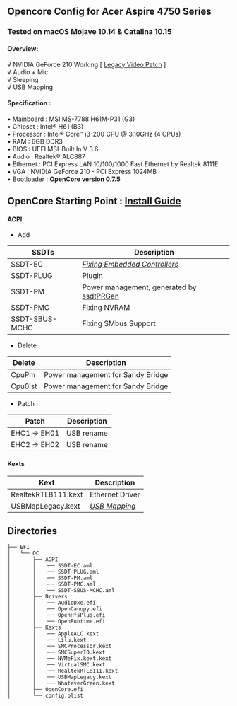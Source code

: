 ## Opencore Config for Acer Aspire 4750 Series
### Tested on macOS Mojave 10.14 & Catalina 10.15
#### Overview:
&radic;  NVIDIA GeForce 210 Working [ [Legacy Video Patch](https://github.com/chris1111/Legacy-Video-patch "Legacy Video Patch") ]<br>
&radic;  Audio + Mic<br>
&radic;  Sleeping<br>
&radic;  USB Mapping<br>

#### Specification :
• Mainboard : MSI MS-7788 H61M-P31 (G3)<br>
• Chipset : Intel® H61 (B3)<br>
• Processor : Intel® Core&trade; i3-200 CPU @ 3.10GHz (4 CPUs)<br>
• RAM : 6GB DDR3<br>
• BIOS : UEFI MSI-Built In V 3.6<br>
• Audio : Realtek® ALC887<br>
• Ethernet : PCI Express LAN 10/100/1000 Fast Ethernet by Realtek 8111E<br>
• VGA : NVIDIA GeForce 210 - PCI Express 1024MB<br>
• Bootloader : **OpenCore version 0.7.5**<br>


## OpenCore Starting Point : [Install Guide](https://dortania.github.io/OpenCore-Install-Guide/ "Install Guide")

#### ACPI
- Add

SSDTs | Description | 
--- | --- |
SSDT-EC | *[Fixing Embedded Controllers](https://dortania.github.io/Getting-Started-With-ACPI/Universal/ec-methods/prebuilt.html "Fixing Embedded Controllers")*
SSDT-PLUG | Plugin
SSDT-PM | Power management, generated by [ssdtPRGen](https://dortania.github.io/OpenCore-Post-Install/universal/pm.html#sandy-and-ivy-bridge-power-management "ssdtPRGen")
SSDT-PMC | Fixing NVRAM
SSDT-SBUS-MCHC | Fixing SMbus Support

- Delete

Delete | Description
--- | --- |
CpuPm | Power management for Sandy Bridge
Cpu0lst | Power management for Sandy Bridge

- Patch

Patch | Description
--- | --- |
EHC1 -> EH01 | USB rename
EHC2 -> EH02 | USB rename

#### Kexts
Kext | Description
--- | --- |
RealtekRTL8111.kext | Ethernet Driver
USBMapLegacy.kext |  *[USB Mapping](https://dortania.github.io/OpenCore-Post-Install/usb/intel-mapping/intel.html "USB Mapping")*

## Directories
```
├── EFI
│   └── OC
│       ├── ACPI
│       │   ├── SSDT-EC.aml
│       │   ├── SSDT-PLUG.aml
│       │   ├── SSDT-PM.aml
│       │   ├── SSDT-PMC.aml
│       │   └── SSDT-SBUS-MCHC.aml
│       ├── Drivers
│       │   ├── AudioDxe.efi
│       │   ├── OpenCanopy.efi
│       │   ├── OpenHfsPlus.efi
│       │   └── OpenRuntime.efi
│       ├── Kexts
│       │   ├── AppleALC.kext
│       │   ├── Lilu.kext
│       │   ├── SMCProcessor.kext
│       │   ├── SMCSuperIO.kext
│       │   ├── NVMeFix.kext.kext
│       │   ├── VirtualSMC.kext
│       │   ├── RealtekRTL8111.kext
│       │   └── USBMapLegacy.kext
│       │   └── WhateverGreen.kext
│       ├── OpenCore.efi
│       └── config.plist
```



